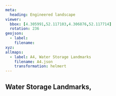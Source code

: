 ```yaml
---
meta:
  heading: Engineered landscape
viewer:
  bbox: [4.305991,52.117103,4.306876,52.117714]
  rotation: 236
geojson:
  - label:
    filename: 
xyz:
allmaps:
  - label: A4, Water Storage Landmarks
    filename: A4.json
    transformation: helmert
---
```


## Water Storage Landmarks,
